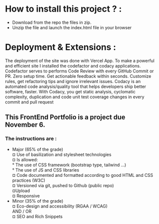 # How to install this project ? :
- Download from the repo the files in zip.
- Unzip the file and launch the index.html file in your browser

# Deployment & Extensions :
The deployment of the site was done with Vercel App.
To make a powerful and efficient site I installed the codefactor and codacy applications.
Codefactor serves to performs Code Review with every GitHub Commit or PR. Zero setup time. Get actionable feedback within seconds. Customize rules, get refactoring tips and ignore irrelevant issues.
Codacy is an automated code analysis/quality tool that helps developers ship better software, faster. With Codacy, you get static analysis, cyclomatic complexity, duplication and code unit test coverage changes in every commit and pull request


## This FrontEnd Portfolio is a project due November 6. <br>
### The instructions are :<br>
  - Major (65% of the grade)<br>
    ¤ Use of basilization and stylesheet technologies<br>
    ¤ Is allowed:<br>
      ° The use of CSS framework (bootstrap type, tailwind ...)<br>
      ° The use of JS and CSS libraries<br>
    ¤ Code documented and formatted according to good HTML and CSS practices (W3C)<br>
    ¤ Versioned via git, pushed to Github (public repo)<br>
    ¤Upload<br>
    ¤ Responsive<br>
  - Minor (35% of the grade)<br>
    ¤ Eco-design and accessibility (RGAA / WCAG)<br>
      AND / OR<br>
    ¤ SEO and Rich Snippets<br>
